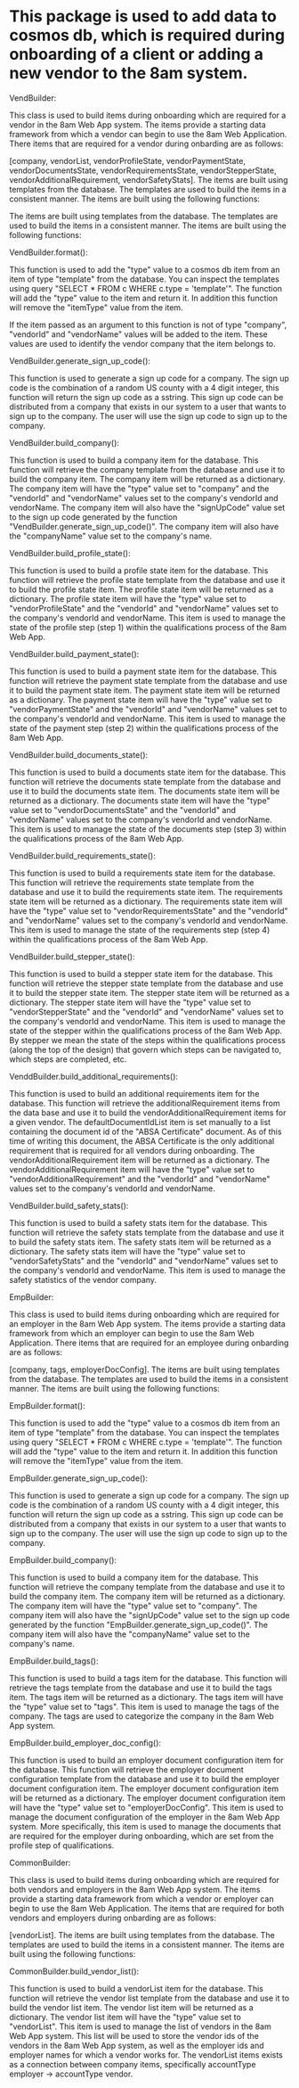 # This package is used to add data to cosmos db, which is required during onboarding of a client or adding a new vendor to the 8am system.



VendBuilder:

This class is used to build items during onboarding which are required for a vendor in the 8am Web App system. The items provide a starting data framework from which a vendor can begin to use the 8am Web Application. There items that are required for a vendor during onbarding are as follows: 

[company, vendorList, vendorProfileState, vendorPaymentState, vendorDocumentsState, vendorRequirementsState, vendorStepperState, vendorAdditionalRequirement, vendorSafetyStats]. The items are built using templates from the database. The templates are used to build the items in a consistent manner. The items are built using the following functions:

The items are built using templates from the database. The templates are used to build the items in a consistent manner. The items are built using the following functions:


VendBuilder.format():

This function is used to add the "type" value to a cosmos db item from an item of type "template" from the database. You can inspect the templates using query "SELECT * FROM c WHERE c.type = 'template'". The function will add the "type" value to the item and return it. In addition this function will remove the "itemType" value from the item.

If the item passed as an argument to this function is not of type "company", "vendorId" and "vendorName" values will be added to the item. These values are used to identify the vendor company that the item belongs to.



VendBuilder.generate_sign_up_code():

This function is used to generate a sign up code for a company. The sign up code is the combination of a random US county with a 4 digit integer, this function will return the sign up code as a sstring. This sign up code can be distributed from a company that exists in our system to a user that wants to sign up to the company. The user will use the sign up code to sign up to the company.



VendBuilder.build_company():

This function is used to build a company item for the database. This function will retrieve the company template from the database and use it to build the company item. The company item will be returned as a dictionary. The company item will have the "type" value set to "company" and the "vendorId" and "vendorName" values set to the company's vendorId and vendorName. The company item will also have the "signUpCode" value set to the sign up code generated by the function "VendBuilder.generate_sign_up_code()". The company item will also have the "companyName" value set to the company's name.



VendBuilder.build_profile_state():

This function is used to build a profile state item for the database. This function will retrieve the profile state template from the database and use it to build the profile state item. The profile state item will be returned as a dictionary. The profile state item will have the "type" value set to "vendorProfileState" and the "vendorId" and "vendorName" values set to the company's vendorId and vendorName. This item is used to manage the state of the profile step (step 1) within the qualifications process of the 8am Web App.



VendBuilder.build_payment_state():

This function is used to build a payment state item for the database. This function will retrieve the payment state template from the database and use it to build the payment state item. The payment state item will be returned as a dictionary. The payment state item will have the "type" value set to "vendorPaymentState" and the "vendorId" and "vendorName" values set to the company's vendorId and vendorName. This item is used to manage the state of the payment step (step 2) within the qualifications process of the 8am Web App.



VendBuilder.build_documents_state():

This function is used to build a documents state item for the database. This function will retrieve the documents state template from the database and use it to build the documents state item. The documents state item will be returned as a dictionary. The documents state item will have the "type" value set to "vendorDocumentsState" and the "vendorId" and "vendorName" values set to the company's vendorId and vendorName. This item is used to manage the state of the documents step (step 3) within the qualifications process of the 8am Web App.



VendBuilder.build_requirements_state():

This function is used to build a requirements state item for the database. This function will retrieve the requirements state template from the database and use it to build the requirements state item. The requirements state item will be returned as a dictionary. The requirements state item will have the "type" value set to "vendorRequirementsState" and the "vendorId" and "vendorName" values set to the company's vendorId and vendorName. This item is used to manage the state of the requirements step (step 4) within the qualifications process of the 8am Web App.



VendBuilder.build_stepper_state():

This function is used to build a stepper state item for the database. This function will retrieve the stepper state template from the database and use it to build the stepper state item. The stepper state item will be returned as a dictionary. The stepper state item will have the "type" value set to "vendorStepperState" and the "vendorId" and "vendorName" values set to the company's vendorId and vendorName. This item is used to manage the state of the stepper within the qualifications process of the 8am Web App. By stepper we mean the state of the steps within the qualifications process (along the top of the design) that govern which steps can be navigated to, which steps are completed, etc.



VenddBuilder.build_additional_requirements():

This function is used to build an additional requirements item for the database. This function will retrieve the additionalRequirement items from the data base and use it to build the vendorAdditionalRequirement items for a given vendor. The defaultDocumentIdList item is set manually to a list containing the document id of the "ABSA Certificate" document. As of this time of writing this document, the ABSA Certificate is the only additional requirement that is required for all vendors during onboarding. The vendorAdditionalRequirement item will be returned as a dictionary. The vendorAdditionalRequirement item will have the "type" value set to "vendorAdditionalRequirement" and the "vendorId" and "vendorName" values set to the company's vendorId and vendorName.



VendBuilder.build_safety_stats():

This function is used to build a safety stats item for the database. This function will retrieve the safety stats template from the database and use it to build the safety stats item. The safety stats item will be returned as a dictionary. The safety stats item will have the "type" value set to "vendorSafetyStats" and the "vendorId" and "vendorName" values set to the company's vendorId and vendorName. This item is used to manage the safety statistics of the vendor company.






EmpBuilder:

This class is used to build items during onboarding which are required for an employer in the 8am Web App system. The items provide a starting data framework from which an employer can begin to use the 8am Web Application. There items that are required for an employee during onbarding are as follows: 

[company, tags, employerDocConfig]. The items are built using templates from the database. The templates are used to build the items in a consistent manner. The items are built using the following functions:



EmpBuilder.format():

This function is used to add the "type" value to a cosmos db item from an item of type "template" from the database. You can inspect the templates using query "SELECT * FROM c WHERE c.type = 'template'". The function will add the "type" value to the item and return it. In addition this function will remove the "itemType" value from the item.



EmpBuilder.generate_sign_up_code():

This function is used to generate a sign up code for a company. The sign up code is the combination of a random US county with a 4 digit integer, this function will return the sign up code as a sstring. This sign up code can be distributed from a company that exists in our system to a user that wants to sign up to the company. The user will use the sign up code to sign up to the company.



EmpBuilder.build_company():

This function is used to build a company item for the database. This function will retrieve the company template from the database and use it to build the company item. The company item will be returned as a dictionary. The company item will have the "type" value set to "company". The company item will also have the "signUpCode" value set to the sign up code generated by the function "EmpBuilder.generate_sign_up_code()". The company item will also have the "companyName" value set to the company's name.



EmpBuilder.build_tags():

This function is used to build a tags item for the database. This function will retrieve the tags template from the database and use it to build the tags item. The tags item will be returned as a dictionary. The tags item will have the "type" value set to "tags". This item is used to manage the tags of the company. The tags are used to categorize the company in the 8am Web App system.



EmpBuilder.build_employer_doc_config():

This function is used to build an employer document configuration item for the database. This function will retrieve the employer document configuration template from the database and use it to build the employer document configuration item. The employer document configuration item will be returned as a dictionary. The employer document configuration item will have the "type" value set to "employerDocConfig". This item is used to manage the document configuration of the employer in the 8am Web App system. More specifically, this item is used to manage the documents that are required for the employer during onboarding, which are set from the profile step of qualifications.






CommonBuilder:

This class is used to build items during onboarding which are required for both vendors and employers in the 8am Web App system. The items provide a starting data framework from which a vendor or employer can begin to use the 8am Web Application. The items that are required for both vendors and employers during onbarding are as follows:

[vendorList]. The items are built using templates from the database. The templates are used to build the items in a consistent manner. The items are built using the following functions:



CommonBuilder.build_vendor_list():

This function is used to build a vendorList item for the database. This function will retrieve the vendor list template from the database and use it to build the vendor list item. The vendor list item will be returned as a dictionary. The vendor list item will have the "type" value set to "vendorList". This item is used to manage the list of vendors in the 8am Web App system. This list will be used to store the vendor ids of the vendors in the 8am Web App system, as well as the employer ids and employer names for which a vendor works for. The vendorList items exists as a connection between company items, specifically accountType employer -> accountType vendor.